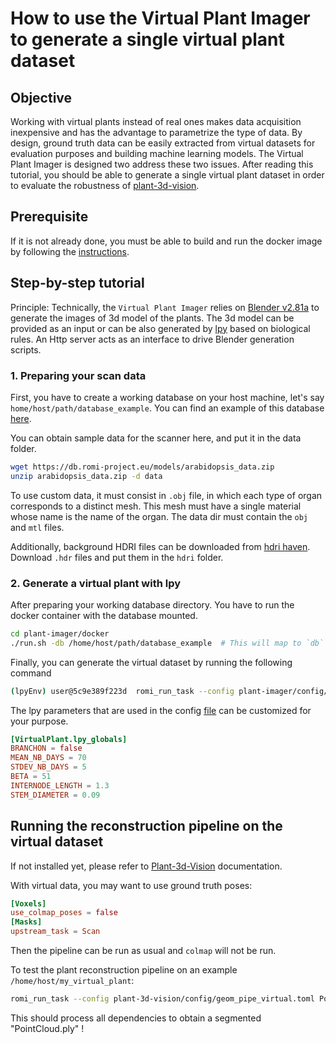 How to use the Virtual Plant Imager to generate a single virtual plant dataset
===

## Objective
Working with virtual plants instead of real ones makes data acquisition inexpensive and has the advantage to parametrize the type of data.
By design, ground truth data can be easily extracted from virtual datasets for evaluation purposes and building machine learning models.
The Virtual Plant Imager is designed two address these two issues.
After reading this tutorial, you should be able to generate a single virtual plant dataset in order to evaluate the robustness of [plant-3d-vision](https://github.com/romi/plant-3d-vision).

## Prerequisite
If it is not already done, you must be able to build and run the docker image by following the [instructions](../docker/virtualplantimager_docker.md).

## Step-by-step tutorial
Principle: Technically, the `Virtual Plant Imager` relies on [Blender v2.81a](https://www.blender.org/) to generate the images of 3d model of the plants.
The 3d model can be provided as an input or can be also generated by [lpy](https://lpy.readthedocs.io/en/latest/) based on biological rules.
An Http server acts as an interface to drive Blender generation scripts.

### 1. Preparing your scan data
First, you have to create a working database on your host machine, let's say `home/host/path/database_example`. You can find an example of this database [here](https://github.com/romi/plant-imager/tree/master/database_example).

You can obtain sample data for the scanner here, and put it in the data folder.
```bash
wget https://db.romi-project.eu/models/arabidopsis_data.zip
unzip arabidopsis_data.zip -d data
```

To use custom data, it must consist in `.obj` file, in which each type of organ corresponds to a distinct mesh.
This mesh must have a single material whose name is the name of the organ.
The data dir must contain the `obj` and `mtl` files.

Additionally, background HDRI files can be downloaded from [hdri haven](https://hdrihaven.com/).
Download `.hdr` files and put them in the `hdri` folder.

### 2. Generate a virtual plant with lpy
After preparing your working database directory. You have to run the docker container with the database mounted.
```bash
cd plant-imager/docker
./run.sh -db /home/host/path/database_example  # This will map to `db` directory located in the the docker's user home
```

Finally, you can generate the virtual dataset by running the following command
```bash
(lpyEnv) user@5c9e389f223d  romi_run_task --config plant-imager/config/vscan_lpy_blender.toml VirtualScan db/generated_dataset # Run VirtualScan by specifying the output folder generated_dataset
```

The lpy parameters that are used in the config [file](https://github.com/romi/plant-imager/blob/master/config/vscan_lpy_blender.toml) can be customized for your purpose.
```toml
[VirtualPlant.lpy_globals]
BRANCHON = false
MEAN_NB_DAYS = 70
STDEV_NB_DAYS = 5
BETA = 51
INTERNODE_LENGTH = 1.3
STEM_DIAMETER = 0.09
```

## Running the reconstruction pipeline on the virtual dataset

If not installed yet, please refer to [Plant-3d-Vision](../tutorials/reconstruct_scan.md) documentation.

With virtual data, you may want to use ground truth poses:
```toml
[Voxels]
use_colmap_poses = false
[Masks]
upstream_task = Scan
```

Then the pipeline can be run as usual and `colmap` will not be run.

To test the plant reconstruction pipeline on an example `/home/host/my_virtual_plant`:
```bash
romi_run_task --config plant-3d-vision/config/geom_pipe_virtual.toml PointCloud /home/host/my_virtual_plant
```
This should process all dependencies to obtain a segmented "PointCloud.ply" !
